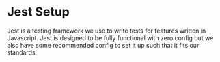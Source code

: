 # Jest Setup

Jest is a testing framework we use to write tests for features written in Javascript. Jest is designed to be fully functional with zero config but we also have some recommended config to set it up such that it fits our standards.
